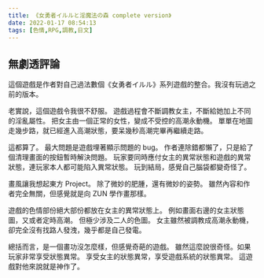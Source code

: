 ```yaml
---
title: 《女勇者イルルと淫魔法の森 complete version》
date: 2022-01-17 08:54:13
tags: [色情,RPG,調教,日文]
---
```

## 無劇透評論

這個遊戲是作者對自己過法數個《女勇者イルル》系列遊戲的整合。我沒有玩過之前的版本。

老實說，這個遊戲令我很不舒服。
遊戲過程會不斷調教女主，不斷給她加上不同的淫亂屬性。
把女主由一個正常的女性，變成不受控的高潮永動機。
單單在地圖走幾步路，就已經進入高潮狀態，要呆幾秒高潮完畢再繼續走路。

這都算了。
最大問題是遊戲埋著顯示問題的 bug。
作者連除錯都懶了，只是給了個清理畫面的按鈕暫時解決問題。
玩家要同時應付女主的異常狀態和遊戲的異常狀態，連玩家本人都可能陷入異常狀態。
玩到結局，感覺自己腦袋都變奇怪了。

畫風讓我想起東方 Project。
除了微妙的肥腫，還有微妙的姿勢。
雖然內容和作者完全無關，但感覺就是向 ZUN 學作畫那樣。

遊戲的色情部份絕大部份都放在女主的異常狀態上。
例如畫面右邊的女主狀態圖，又或者定時高潮。
但極少涉及二人的色圖。
女主雖然被調教成高潮永動機，卻完全沒有找路人發洩，幾乎都是自己發電。

總括而言，是一個畫功沒怎麼樣，但感覺奇葩的遊戲。
雖然這麼說很奇怪。如果玩家非常享受狀態異常。
享受女主的狀態異常，享受遊戲系統的狀態異常。
這遊戲對他來說就是神作了。
